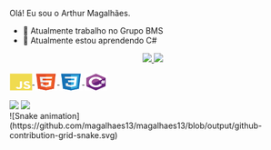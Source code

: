Olá! Eu sou o Arthur Magalhães.

- 🔭 Atualmente trabalho no Grupo BMS
- 🌱 Atualmente estou aprendendo C#

<div align="center">
  <a href="https://github.com/magalhaes13">
  <img height="160em" src="https://github-readme-stats.vercel.app/api?username=magalhaes13&show_icons=true&theme=dark&include_all_commits=true&count_private=true"/>
  <img height="160em" src="https://github-readme-stats.vercel.app/api/top-langs/?username=magalhaes13&layout=compact&langs_count=7&theme=dark"/>
</div>
  <div style="display: inline_block"><br>
  <img align="center" alt="Arthur-Js" height="30" width="40" src="https://raw.githubusercontent.com/devicons/devicon/master/icons/javascript/javascript-plain.svg">
  <img align="center" alt="Arthur-HTML" height="30" width="40" src="https://raw.githubusercontent.com/devicons/devicon/master/icons/html5/html5-original.svg">
  <img align="center" alt="Arthur-CSS" height="30" width="40" src="https://raw.githubusercontent.com/devicons/devicon/master/icons/css3/css3-original.svg">
  <img align="center" alt="Arthur-Csharp" height="30" width="40" src="https://raw.githubusercontent.com/devicons/devicon/master/icons/csharp/csharp-original.svg">
</div>
<br>
  <div> 
  <a href="https://www.instagram.com/arthurmagalhaes13/" target="blank"><img src="https://img.shields.io/badge/-Instagram-%23E4405F?style=for-the-badge&logo=instagram&logoColor=white" target="_blank"></a>
  <a href="https://www.linkedin.com/in/arthurmagalhaes13/" target="blank"><img src="https://img.shields.io/badge/-LinkedIn-%230077B5?style=for-the-badge&logo=linkedin&logoColor=white" target="_blank"></a> 
  </div>
  ![Snake animation](https://github.com/magalhaes13/magalhaes13/blob/output/github-contribution-grid-snake.svg)
